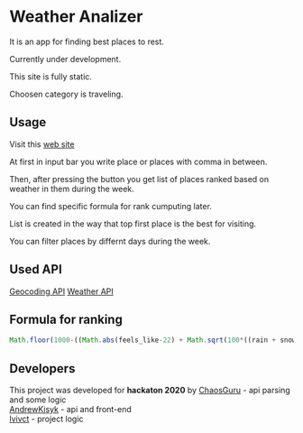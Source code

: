 # Weather Analizer
It is an app for finding best places to rest.

Currently under development.

This site is fully static.

Choosen category is traveling.

## Usage

Visit this [web site](https://hackaton-42a97.web.app/) 

At first in input bar you write place or places with comma in between.

Then, after pressing the button you get list of places ranked based on weather in them during the week.

You can find specific formula for rank cumputing later.

List is created in the way that top first place is the best for visiting.

You can filter places by differnt days during the week.

## Used API
[Geocoding API](https://developers.google.com/maps/documentation/geocoding/overview)
[Weather API](https://openweathermap.org/api)

## Formula for ranking

```javascript
Math.floor(1000-((Math.abs(feels_like-22) + Math.sqrt(100*((rain + snow))/24) + Math.pow(wind_speed/12, 2))*10 + clouds))
```

## Developers

This project was developed for **hackaton 2020** by
[ChaosGuru](https://github.com/ChaosGuru) - api parsing and some logic  
[AndrewKisyk](https://github.com/AndrewKisyk) - api and front-end  
[lvivct](https://github.com/lvivct) - project logic  